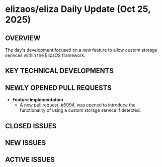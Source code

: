 # elizaos/eliza Daily Update (Oct 25, 2025)
## OVERVIEW 
The day's development focused on a new feature to allow custom storage services within the ElizaOS framework.

## KEY TECHNICAL DEVELOPMENTS

## NEWLY OPENED PULL REQUESTS
*   **Feature Implementation**
    *   A new pull request, [#6094](https://github.com/elizaos/eliza/pull/6094), was opened to introduce the functionality of using a custom storage service if detected.

## CLOSED ISSUES

## NEW ISSUES

## ACTIVE ISSUES